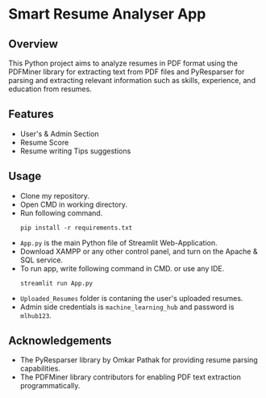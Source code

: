 # Smart Resume Analyser App

## Overview
This Python project aims to analyze resumes in PDF format using the PDFMiner library for extracting text from PDF files and PyResparser for parsing and extracting relevant information such as skills, experience, and education from resumes.

## Features
- User's & Admin Section
- Resume Score
- Resume writing Tips suggestions

## Usage
- Clone my repository.
- Open CMD in working directory.
- Run following command.
  ```
  pip install -r requirements.txt
  ```
- `App.py` is the main Python file of Streamlit Web-Application. 
- Download XAMPP or any other control panel, and turn on the Apache & SQL service.
- To run app, write following command in CMD. or use any IDE.
  ```
  streamlit run App.py
  ```
- `Uploaded_Resumes` folder is contaning the user's uploaded resumes.
- Admin side credentials is `machine_learning_hub` and password is `mlhub123`. 

## Acknowledgements
- The PyResparser library by Omkar Pathak for providing resume parsing capabilities.
- The PDFMiner library contributors for enabling PDF text extraction programmatically.